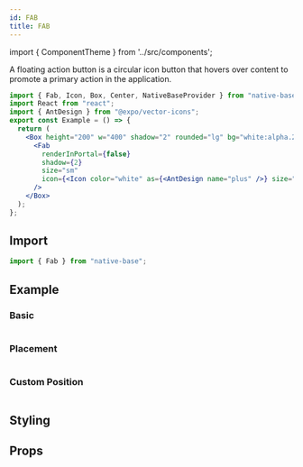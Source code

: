 ```yaml
---
id: FAB
title: FAB
---
```


import { ComponentTheme } from '../src/components';

A floating action button is a circular icon button that hovers over content to promote a primary action in the application.

```jsx isShowcase
import { Fab, Icon, Box, Center, NativeBaseProvider } from "native-base";
import React from "react";
import { AntDesign } from "@expo/vector-icons";
export const Example = () => {
  return (
    <Box height="200" w="400" shadow="2" rounded="lg" bg="white:alpha.20">
      <Fab
        renderInPortal={false}
        shadow={2}
        size="sm"
        icon={<Icon color="white" as={<AntDesign name="plus" />} size="sm" />}
      />
    </Box>
  );
};
```

## Import

```jsx
import { Fab } from "native-base";
```

## Example

### Basic

```ComponentSnackPlayer path=components,composites,Fab,Basic.tsx

```

### Placement

```ComponentSnackPlayer path=components,composites,Fab,Placement.tsx

```

### Custom Position

```ComponentSnackPlayer path=components,composites,Fab,CustomPosition.tsx

```

## Styling

<ComponentTheme name="fab" componentName="FAB" />

## Props

```ComponentPropTable path=composites,Fab,Fab.tsx

```
